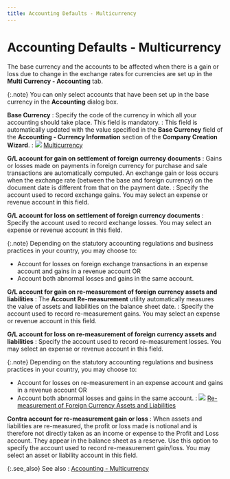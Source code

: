 ```yaml
---
title: Accounting Defaults - Multicurrency
---
```


# Accounting Defaults - Multicurrency


The base currency and the accounts to be affected when there is a gain  or loss due to change in the exchange rates for currencies are set up  in the **Multi Currency - Accounting**  tab.


{:.note}
You can only select accounts that have been  set up in the base currency in the **Accounting**  dialog box.


**Base Currency**
: Specify the code of the currency in which all your  accounting should take place. This field is mandatory.
: This field is automatically updated with the value  specified in the **Base Currency**  field of the **Accounting - Currency Information**  section of the **Company Creation Wizard**.
: ![]({{site.acc_baseurl}}/img/lens.gif) [Multicurrency]({{site.sc_chm}}/options/multicurrency/multi_currency.html)


**G/L  account for gain on settlement of foreign currency documents**
: Gains or losses made on payments in foreign currency  for purchase and sale transactions are automatically computed. An exchange  gain or loss occurs when the exchange rate (between the base and foreign  currency) on the document date is different from that on the payment date.
: Specify the account used to record exchange gains.  You may select an expense or revenue account in this field.


**G/L  account for loss on settlement of foreign currency documents**
: Specify the account used to record exchange losses.  You may select an expense or revenue account in this field.


{:.note}
Depending on the statutory accounting regulations and business practices  in your country, you may choose to:

- Account for  losses on foreign exchange transactions in an expense account and gains  in a revenue account OR
- Account both  abnormal losses and gains in the same account.


**G/L  account for gain on re-measurement of foreign currency assets and liabilities**
: The **Account Re-measurement**  utility automatically measures the value of assets and liabilities on  the balance sheet date.
: Specify the account used to record re-measurement  gains. You may select an expense or revenue account in this field.


**G/L  account for loss on re-measurement of foreign currency assets and liabilities**
: Specify the account used to record re-measurement  losses. You may select an expense or revenue account in this field.


{:.note}
Depending on the statutory accounting regulations and business practices  in your country, you may choose to:

- Account for  losses on re-measurement in an expense account and gains in a revenue  account OR
- Account both  abnormal losses and gains in the same account.
: ![]({{site.acc_baseurl}}/img/lens.gif) [Re-measurement  of Foreign Currency Assets and Liabilities]({{site.sc_chm}}/options/multicurrency/re_measurement_of_foreign_currency_assets_and_liabilities.html)


**Contra account for re-measurement gain or loss**
: When assets and liabilities are re-measured, the  profit or loss made is notional and is therefore not directly taken as  an income or expense to the Profit and Loss account. They appear in the  balance sheet as a reserve. Use this option to specify the account used  to record re-measurement gain/loss. You may select an asset or liability  account in this field.


{:.see_also}
See also
: [Accounting  - Multicurrency]({{site.acc_baseurl}}/accounting-flow-control-and-defaults/accounting-defaults/accounting_multi_currency.html)
